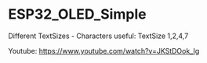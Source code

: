 # ESP32_OLED_Simple
Different TextSizes - Characters useful: TextSize 1,2,4,7

Youtube: https://www.youtube.com/watch?v=JKStDOok_Ig
